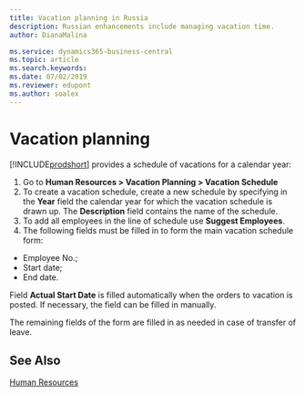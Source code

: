 ```yaml
---
title: Vacation planning in Russia
description: Russian enhancements include managing vacation time.
author: DianaMalina

ms.service: dynamics365-business-central
ms.topic: article
ms.search.keywords:
ms.date: 07/02/2019
ms.reviewer: edupont
ms.author: soalex
---
```


# Vacation planning

[!INCLUDE[prodshort](../../includes/prodshort.md)] provides a schedule of vacations for a calendar year: 

1. Go to **Human Resources > Vacation Planning > Vacation Schedule** 
2. To create a vacation schedule, create a new schedule by specifying in the **Year** field the calendar year for which the vacation schedule is drawn up. The **Description** field contains the name of the schedule.
3. To add all employees in the line of schedule use **Suggest Employees**. 
4. The following fields must be filled in to form the main vacation schedule form: 

- Employee No.;
- Start date;
- End date.

Field **Actual Start Date** is filled automatically when the orders to vacation is posted. If necessary, the field can be filled in manually.

The remaining fields of the form are filled in as needed in case of transfer of leave.

## See Also

[Human Resources](Human-Resources.md)  
